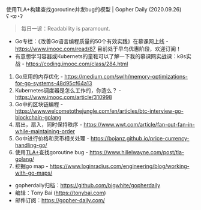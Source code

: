使用TLA+构建查找goroutine并发bug的模型 | Gopher Daily (2020.09.26) ʕ◔ϖ◔ʔ

>每日一谚：Readability is paramount.

* Go专栏：《改善Go语言编程质量的50个有效实践》在慕课网上线 - https://www.imooc.com/read/87 目前处于早鸟优惠阶段，欢迎订阅！ 
* 有意想学习容器或Kubernets的童鞋可以了解一下我的慕课网实战课：k8s实战 - https://coding.imooc.com/class/284.html

1. Go应用的内存优化 - https://medium.com/swlh/memory-optimizations-for-go-systems-48d95cf64a13
2. Kubernetes调度器是怎么工作的，你造么？ - https://www.imooc.com/article/310998
3. Go中的区块链编程 - https://www.welcometothejungle.com/en/articles/btc-interview-go-blockchain-golang
4. 扇出，扇入，同时保持秩序 - https://www.wwt.com/article/fan-out-fan-in-while-maintaining-order
5. Go中进行价格和货币相关处理 - https://bojanz.github.io/price-currency-handling-go/ 
6. 使用[TLA+](https://lamport.azurewebsites.net/tla/tla.html)查找goroutine bug - https://www.hillelwayne.com/post/tla-golang/
7. 挖掘go map - https://www.loginradius.com/engineering/blog/working-with-go-maps/

* gopherdaily归档：https://github.com/bigwhite/gopherdaily
* 编辑：Tony Bai (https://tonybai.com)
* 邮件订阅：https://gopher-daily.com/



